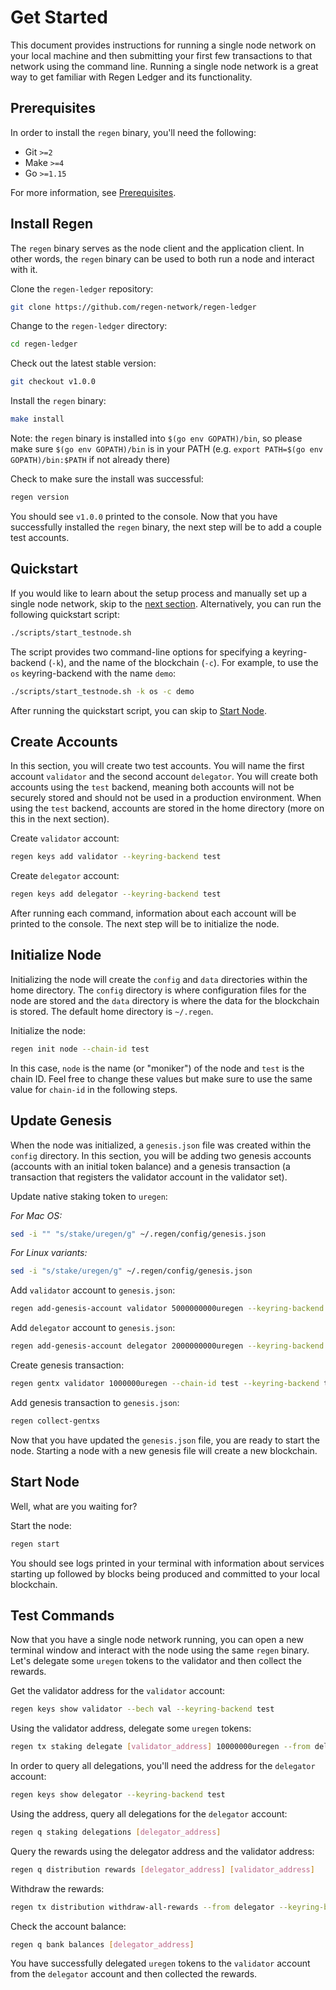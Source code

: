 # Get Started

This document provides instructions for running a single node network on your local machine and then submitting your first few transactions to that network using the command line. Running a single node network is a great way to get familiar with Regen Ledger and its functionality.

## Prerequisites

In order to install the `regen` binary, you'll need the following: 

- Git `>=2`
- Make `>=4`
- Go `>=1.15`

For more information, see [Prerequisites](prerequisites.md). 

## Install Regen

The `regen` binary serves as the node client and the application client. In other words, the `regen` binary can be used to both run a node and interact with it.

Clone the `regen-ledger` repository:

```bash
git clone https://github.com/regen-network/regen-ledger
```

Change to the `regen-ledger` directory:

```bash
cd regen-ledger
```

Check out the latest stable version:

```bash
git checkout v1.0.0
```

Install the `regen` binary:

```bash
make install
```

Note: the `regen` binary is installed into `$(go env GOPATH)/bin`, so please make sure `$(go env GOPATH)/bin` is in your PATH (e.g. `export PATH=$(go env GOPATH)/bin:$PATH` if not already there)

Check to make sure the install was successful:

```bash
regen version
```

You should see `v1.0.0` printed to the console. Now that you have successfully installed the `regen` binary, the next step will be to add a couple test accounts.

## Quickstart

If you would like to learn about the setup process and manually set up a single node network, skip to the [next section](#create-accounts). Alternatively, you can run the following quickstart script:

```bash
./scripts/start_testnode.sh
```

The script provides two command-line options for specifying a keyring-backend (`-k`), and the name of the blockchain (`-c`). For example, to use the `os` keyring-backend with the name `demo`:

```bash
./scripts/start_testnode.sh -k os -c demo
```

After running the quickstart script, you can skip to [Start Node](#start-node).

## Create Accounts

In this section, you will create two test accounts. You will name the first account `validator` and the second account `delegator`. You will create both accounts using the `test` backend, meaning both accounts will not be securely stored and should not be used in a production environment. When using the `test` backend, accounts are stored in the home directory (more on this in the next section). 

Create `validator` account:

```bash
regen keys add validator --keyring-backend test
```

Create `delegator` account:

```bash
regen keys add delegator --keyring-backend test
```

After running each command, information about each account will be printed to the console. The next step will be to initialize the node.

## Initialize Node

Initializing the node will create the `config` and `data` directories within the home directory. The `config` directory is where configuration files for the node are stored and the `data` directory is where the data for the blockchain is stored. The default home directory is `~/.regen`.

Initialize the node:

```bash
regen init node --chain-id test
```

In this case, `node` is the name (or "moniker") of the node and `test` is the chain ID. Feel free to change these values but make sure to use the same value for `chain-id` in the following steps.

## Update Genesis

When the node was initialized, a `genesis.json` file was created within the `config` directory. In this section, you will be adding two genesis accounts (accounts with an initial token balance) and a genesis transaction (a transaction that registers the validator account in the validator set).

Update native staking token to `uregen`:

*For Mac OS:*

```bash
sed -i "" "s/stake/uregen/g" ~/.regen/config/genesis.json
```

*For Linux variants:*

```bash
sed -i "s/stake/uregen/g" ~/.regen/config/genesis.json
```

Add `validator` account to `genesis.json`:

```bash
regen add-genesis-account validator 5000000000uregen --keyring-backend test
```

Add `delegator` account to `genesis.json`:

```bash
regen add-genesis-account delegator 2000000000uregen --keyring-backend test
```

Create genesis transaction:

```bash
regen gentx validator 1000000uregen --chain-id test --keyring-backend test
```

Add genesis transaction to `genesis.json`:

```bash
regen collect-gentxs
```

Now that you have updated the `genesis.json` file, you are ready to start the node. Starting a node with a new genesis file will create a new blockchain.

## Start Node

Well, what are you waiting for?

Start the node:

```bash
regen start
```

You should see logs printed in your terminal with information about services starting up followed by blocks being produced and committed to your local blockchain.

## Test Commands

Now that you have a single node network running, you can open a new terminal window and interact with the node using the same `regen` binary. Let's delegate some `uregen` tokens to the validator and then collect the rewards.

Get the validator address for the `validator` account:

```bash
regen keys show validator --bech val --keyring-backend test
```

Using the validator address, delegate some `uregen` tokens:

```bash
regen tx staking delegate [validator_address] 10000000uregen --from delegator --keyring-backend test --chain-id test
```

In order to query all delegations, you'll need the address for the `delegator` account:

```bash
regen keys show delegator --keyring-backend test
```

Using the address, query all delegations for the `delegator` account:

```bash
regen q staking delegations [delegator_address]
```

Query the rewards using the delegator address and the validator address:

```bash
regen q distribution rewards [delegator_address] [validator_address]
```

Withdraw the rewards:

```bash
regen tx distribution withdraw-all-rewards --from delegator --keyring-backend test --chain-id test
```

Check the account balance:

```bash
regen q bank balances [delegator_address]
```

You have successfully delegated `uregen` tokens to the `validator` account from the `delegator` account and then collected the rewards.
